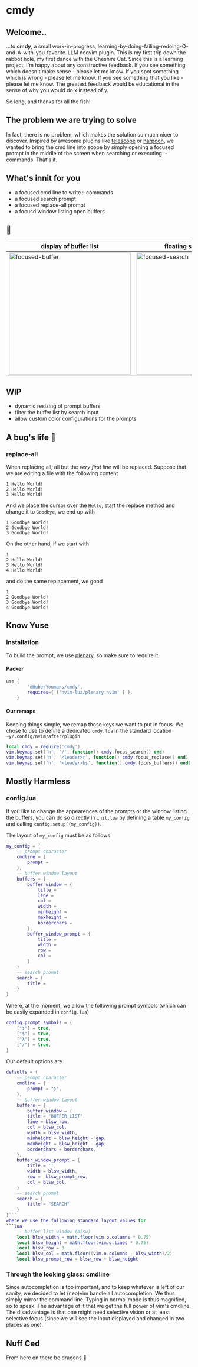 # cmdy

## Welcome..

...to **cmdy**, a small work-in-progress, learning-by-doing-failing-redoing-Q-and-A-with-you-favorite-LLM neovim plugin. This is my first trip down the rabbot hole, my first dance with the Cheshire Cat. Since this is a learning project, I'm happy about any constructive feedback. If you see something which doesn't make sense - please let me know. If you spot something which is wrong - please let me know. If you see something that you like - please let me know. The greatest feedback would be educational in the sense of why you would do x instead of y. 

So long, and thanks for all the fish! 

## The problem we are trying to solve

In fact, there is no problem, which makes the solution so much nicer to discover. Inspired by awesome plugins like [telescope](https://github.com/nvim-telescope/telescope.nvim) or [harpoon](https://github.com/ThePrimeagen/harpoon), we wanted to bring the cmd line into scope by simply opening a focused prompt in the middle of the screen when searching or executing :-commands. That's it.

## What's innit for you 

* a focused cmd line to write :-commands
* a focused search prompt
* a focused replace-all prompt
* a focusd window listing open buffers

## 📸
| display of buffer list | floating search prompt | floating normal prompt | 
| ----- | ----- | ----- |
| <img width="330" alt="focused-buffer" src="https://github.com/user-attachments/assets/0a39c801-2916-4e9b-83d3-360c2fa7218f" /> |  <img width="330" alt="focused-search" src="https://github.com/user-attachments/assets/612ec3bf-c799-4a7f-b9fc-1b7b6f8c03fd" /> |  <img width="330" alt="focused-normal-mode" src="https://github.com/user-attachments/assets/067d6a05-83ee-41d3-b367-a25e27a68304" /> |

## WIP 

* dynamic resizing of prompt buffers 
* filter the buffer list by search input  
* allow custom color configurations for the prompts

## A bug's life 🐛

### replace-all

When replacing all, all but the _very first line_ will be replaced. Suppose that we are editing a file with the following content
```
1 Hello World!
2 Hello World!
3 Hello World!
```
And we place the cursor over the `Hello`, start the replace method and change it to `Goodbye`, we end up with 
```
1 Goodbye World!
2 Goodbye World!
3 Goodbye World!
```
On the other hand, if we start with 
```
1 
2 Hello World!
3 Hello World!
4 Hello World!
```
and do the same replacement, we good
```
1 
2 Goodbye World!
3 Goodbye World!
4 Goodbye World!
```  

## Know Yuse 

### Installation 
To build the prompt, we use [plenary](https://github.com/nvim-lua/plenary.nvim), so make sure to require it.

#### Packer
```lua
use {
        'dHuberYoumans/cmdy',
        requires={ {'nvim-lua/plenary.nvim' } },
    }
```

#### Our remaps
Keeping things simple, we remap those keys we want to put in focus. We chose to use to define a dedicated `cmdy.lua` in the standard location `~y/.config/nvim/after/plugin`
```lua
local cmdy = require('cmdy')
vim.keymap.set('n', '/', function() cmdy.focus_search() end)
vim.keymap.set('n', '<leader>r', function() cmdy.focus_replace() end)
vim.keymap.set('n', '<leader>bs', function() cmdy.focus_buffers() end)
```

## Mostly Harmless

### config.lua

If you like to change the appearences of the prompts or the window listing the buffers, you can do so directly in `init.lua` by defining a table `my_config` and calling 
```config.setup({my_config})```.

The layout of `my_config` must be as follows:
```lua
my_config = {
    -- prompt character
    cmdline = {
        prompt =
    },
    -- buffer window layout
    buffers = {
        buffer_window = {
            title = 
            line = 
            col = 
            width = 
            minheight = 
            maxheight =
            borderchars =
        },
        buffer_window_prompt = {
            title =
            width =
            row =
            col =
        }
    }
    -- search prompt
    search = {
        title = 
    }
}
```
Where, at the moment, we allow the following prompt symbols (which can be easily expanded in `config.lua`)
```lua
config.prompt_symbols = {
    ["❯"] = true,
    ["$"] = true,
    ["λ"] = true,
    ["/"] = true,
}
```
Our default options are 
```lua
defaults = {
    -- prompt character
    cmdline = {
        prompt = "❯",
    },
    -- buffer window layout
    buffers = {
        buffer_window = {
        title = "BUFFER LIST",
        line = blsw_row,
        col = blsw_col,
        width = blsw_width,
        minheight = blsw_height - gap,
        maxheight = blsw_height - gap,
        borderchars = borderchars,
    },
    buffer_window_prompt = {
        title = '',
        width = blsw_width,
        row =  blsw_prompt_row,
        col = blsw_col,
    }
    -- search prompt
    search = {
        title = "SEARCH"
    }
}```
where we use the following standard layout values for
```lua
    -- buffer list window (blsw)
    local blsw_width = math.floor(vim.o.columns * 0.75)
    local blsw_height = math.floor(vim.o.lines * 0.75)
    local blsw_row = 3
    local blsw_col = math.floor((vim.o.columns - blsw_width)/2)
    local blsw_prompt_row = blsw_row + blsw_height
```

### Through the looking glass: cmdline
Since autocompletion is too important, and to keep whatever is left of our sanity, we decided to let (neo)vim handle all autocompletion. 
We thus simply mirror the command line. Typing in normal mode is thus magnified, so to speak. The advantage of it that we get the full power of vim's cmdline. The disadvantage is that one might need selective vision or at least selective focus (since we will see the input displayed and changed in two places as one). 

## Nuff Ced 

From here on there be dragons 🐲




